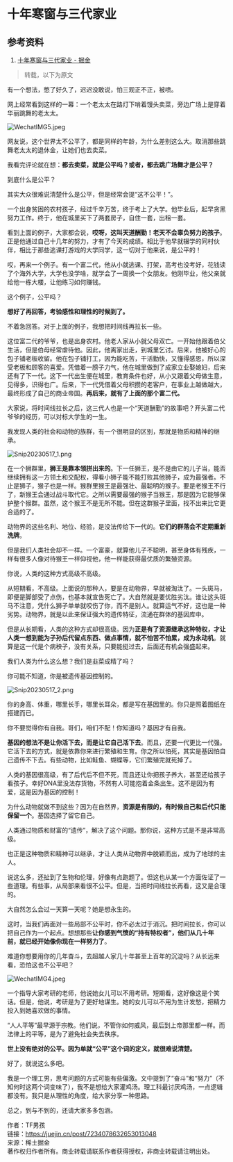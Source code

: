 # 十年寒窗与三代家业

## 参考资料

1. [十年寒窗与三代家业 - 掘金](https://juejin.cn/post/7234078632653013048)



> 转载，以下为原文



有一个想法，憋了好久了，迟迟没敢说，怕三观正不正，被喷。

网上经常看到这样的一幕：一个老太太在路灯下啃着馒头卖菜，旁边广场上是穿着华丽跳舞的老太太。

![WechatIMG5.jpeg](https://p1-juejin.byteimg.com/tos-cn-i-k3u1fbpfcp/7a2b2c905cc048ca8b6502220533ffa1~tplv-k3u1fbpfcp-zoom-in-crop-mark:1512:0:0:0.awebp?)

网友说，这个世界太不公平了，都是同样的年龄，为什么差别这么大。取消那些跳舞老太太的退休金，让她们也去卖菜。

我看完评论就在想：**都去卖菜，就是公平吗？或者，都去跳广场舞才是公平？**

到底什么是公平？

其实大众很难说清楚什么是公平，但是经常会提“这不公平！”。

一个出身贫困的农村孩子，经过千辛万苦，终于考上了大学。他毕业后，起早贪黑努力工作。终于，他在城里买下了两套房子，自住一套，出租一套。

看到上面的例子，大家都会说，**哎呀，这叫天道酬勤！老天不会辜负努力的孩子**。正是他通过自己十几年的努力，才有了今天的成绩。相比于他早就辍学的同村伙伴，相比于那些逃课打游戏的大学同学，这一切对于他来说，是公平的！

哎，再来一个例子。有一个富二代，他从小就逃课、打架，高考也没考好，花钱读了个海外大学，大学也没学啥，就学会了一周换一个女朋友。他刚毕业，他父亲就给他一栋大楼，让他练习如何赚钱。

这个例子，公平吗？

**想好了再回答，考验感性和理性的时候到了。**

不着急回答。对于上面的例子，我想把时间线再拉长一些。

这位富二代的爷爷，也是出身农村。他老人家从小就父母双亡。一开始他跟着伯父生活，但是伯母经常虐待他。因此，他离家出走，到城里乞讨。后来，他被好心的包子铺老板收留。他在包子铺打工，因为能吃苦，干活勤快，又懂得感恩，所以深受老板和顾客的喜爱。凭借着一膀子力气，他在城里做到了成家立业娶媳妇，后来还有了下一代。这下一代出生便在城里，教育条件也好，从小又跟着父母做生意，见得多，识得也广。后来，下一代凭借着父母积攒的老客户，在事业上越做越大，最终形成了自己的商业帝国。**再后来，就有了上面的那个富二代。**

大家说，将时间线拉长之后，这三代人也是一个“天道酬勤”的故事吧？开头富二代爷爷的经历，可以对标大学生的一生。

我发现人类的社会和动物的族群，有一个很明显的区别，那就是物质和精神的继承。

![Snip20230517_1.png](https://p3-juejin.byteimg.com/tos-cn-i-k3u1fbpfcp/aa0ccf52fc0c4e47adcdd6223ba39f36~tplv-k3u1fbpfcp-zoom-in-crop-mark:1512:0:0:0.awebp?)

在一个狮群里，**狮王是靠本领拼出来的**。下一任狮王，是不是由它的儿子当，能否继续拥有这一方领土和交配权，得看小狮子能不能打败其他狮子，成为最强者。不止是狮子，猴子也是一样。猴群里猴王是最强壮、最聪明的猴子。要是老猴王不行了，新猴王会通过战斗取代它。之所以需要最强的猴子当猴王，那是因为它能够保护整个猴群。虽然，这个猴王不是无所不能。但在这群猴子里面，找不出来比它更合适的了。

动物界的这些名利、地位、经验，是没法传给下一代的。**它们的群落会不定期重新洗牌**。

但是我们人类社会却不一样。一个富豪，就算他儿子不聪明，甚至身体有残疾，一样有很多人像对待猴王一样仰视他，他一样能获得最优质的繁殖资源。

你说，人类的这种方式高级不高级。

从短期看，不高级。上面说的那种人，要是在动物界，早就被淘汰了。一头斑马，即便是脚部受了点伤，也基本就宣告死亡了。大自然就是要优胜劣汰。谁让这头斑马不注意，凭什么狮子单单就咬伤了你，而不是别人。就算运气不好，这也是一种劣势。动物界，就是以此来保证强大的遗传特征，流通在群体的基因库中。

但是从长期看，人类的这种方式却很高级。因为**正是有了资源继承这种特权，才让人类一想到能为子孙后代留点东西、做点事情，就不怕苦不怕累，成为永动机**。就算是这一代是个病秧子，没有关系，只要能挺过去，后面还有机会强盛起来。

我们人类为什么这么想？我们是韭菜成精了吗？

你可能不知道，你是被遗传基因控制的。

![Snip20230517_2.png](https://p9-juejin.byteimg.com/tos-cn-i-k3u1fbpfcp/f22f56fd06464e51b22d7f4296558105~tplv-k3u1fbpfcp-zoom-in-crop-mark:1512:0:0:0.awebp?)

你的身高、体重，哪里长手，哪里长耳朵，都是写在基因里的。你只是照着图纸在搭建而已。

你不要觉得你有自我。哥们，咱们不配！你知道吗？基因才有自我。

**基因的想法不是让你活下去，而是让它自己活下去**。而且，还要一代更比一代强。它活下去的方式，就是依靠你来进行繁殖和生育。你之所以怕死，其实是基因怕自己遗传不下去。有些动物，比如鲑鱼、蝴蝶等，它们繁殖完就死掉了。

人类的基因很高级，有了后代后不但不死，而且还让你把孩子养大，甚至还给孩子看孩子。幸好DNA里没法存货物，不然有人可能抱着金条出生。这不是因为有爱，这是因为基因的控制！

为什么动物就做不到这些？因为在自然界，**资源是有限的，有时候自己和后代只能保留一个**。基因选择了留它自己。

人类通过物质和财富的“遗传”，解决了这个问题。那你说，这种方式是不是非常高级。

也正是这种物质和精神可以继承，才让人类从动物界中脱颖而出，成为了地球的主人。

说这么多，还扯到了生物和伦理，好像有点跑题了。但这也从某一个方面佐证了一些道理。有些事，从局部来看很不公平。但是，当把时间线拉长再看，这又是合理的。

大自然怎么会过一天算一天呢？她是想永生的。

这时，当我们再面对一些局部不公平时，你不必太过于消沉。把时间拉长，你可以把自己作为一个起点。想想那些**让你感到气愤的“持有特权者”，他们从几十年前，就已经开始像你现在一样努力了**。

难道你想要用你的几年奋斗，去超越人家几十年甚至上百年的沉淀吗？从长远来看，恐怕这也不公平吧？

![WechatIMG4.jpeg](https://p9-juejin.byteimg.com/tos-cn-i-k3u1fbpfcp/9486ac84519f4467bbfcc2512c73c664~tplv-k3u1fbpfcp-zoom-in-crop-mark:1512:0:0:0.awebp?)

一个指导大家考研的老师，他说她女儿可以不用考研。短期看，这好像这是个笑话。但是，他说，考研是为了更好地谋生。她的女儿可以不用为生计发愁，把精力投入到她喜欢做的事情。

“人人平等”最早源于宗教。他们说，不管你如何威风，最后到上帝那里都一样。而法律上的平等，是为了避免社会失去秩序。

**世上没有绝对的公平。因为单就“公平”这个词的定义，就很难说清楚。**

好了，就说这么多吧。

我是一个理工男，思考问题的方式可能有些偏激。文中提到了“奋斗”和“努力”（不知何时这两个词变味了），我不是想给大家灌鸡汤。理工科最讨厌鸡汤，一点逻辑都没有。我只是从理性的角度，给大家分享一种思路。

总之，到与不到的，还请大家多多包涵。

作者：TF男孩  
链接：https://juejin.cn/post/7234078632653013048  
来源：稀土掘金  
著作权归作者所有。商业转载请联系作者获得授权，非商业转载请注明出处。